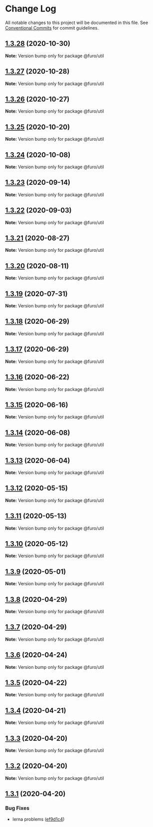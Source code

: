 # Change Log

All notable changes to this project will be documented in this file.
See [Conventional Commits](https://conventionalcommits.org) for commit guidelines.

## [1.3.28](https://github.com/veith/template-component-package/compare/@furo/util@1.3.27...@furo/util@1.3.28) (2020-10-30)

**Note:** Version bump only for package @furo/util





## [1.3.27](https://github.com/veith/template-component-package/compare/@furo/util@1.3.26...@furo/util@1.3.27) (2020-10-28)

**Note:** Version bump only for package @furo/util





## [1.3.26](https://github.com/veith/template-component-package/compare/@furo/util@1.3.25...@furo/util@1.3.26) (2020-10-27)

**Note:** Version bump only for package @furo/util





## [1.3.25](https://github.com/veith/template-component-package/compare/@furo/util@1.3.24...@furo/util@1.3.25) (2020-10-20)

**Note:** Version bump only for package @furo/util





## [1.3.24](https://github.com/veith/template-component-package/compare/@furo/util@1.3.23...@furo/util@1.3.24) (2020-10-08)

**Note:** Version bump only for package @furo/util





## [1.3.23](https://github.com/veith/template-component-package/compare/@furo/util@1.3.22...@furo/util@1.3.23) (2020-09-14)

**Note:** Version bump only for package @furo/util





## [1.3.22](https://github.com/veith/template-component-package/compare/@furo/util@1.3.21...@furo/util@1.3.22) (2020-09-03)

**Note:** Version bump only for package @furo/util





## [1.3.21](https://github.com/veith/template-component-package/compare/@furo/util@1.3.20...@furo/util@1.3.21) (2020-08-27)

**Note:** Version bump only for package @furo/util





## [1.3.20](https://github.com/veith/template-component-package/compare/@furo/util@1.3.19...@furo/util@1.3.20) (2020-08-11)

**Note:** Version bump only for package @furo/util





## [1.3.19](https://github.com/veith/template-component-package/compare/@furo/util@1.3.18...@furo/util@1.3.19) (2020-07-31)

**Note:** Version bump only for package @furo/util





## [1.3.18](https://github.com/veith/template-component-package/compare/@furo/util@1.3.17...@furo/util@1.3.18) (2020-06-29)

**Note:** Version bump only for package @furo/util





## [1.3.17](https://github.com/veith/template-component-package/compare/@furo/util@1.3.16...@furo/util@1.3.17) (2020-06-29)

**Note:** Version bump only for package @furo/util





## [1.3.16](https://github.com/veith/template-component-package/compare/@furo/util@1.3.15...@furo/util@1.3.16) (2020-06-22)

**Note:** Version bump only for package @furo/util





## [1.3.15](https://github.com/veith/template-component-package/compare/@furo/util@1.3.14...@furo/util@1.3.15) (2020-06-16)

**Note:** Version bump only for package @furo/util





## [1.3.14](https://github.com/veith/template-component-package/compare/@furo/util@1.3.13...@furo/util@1.3.14) (2020-06-08)

**Note:** Version bump only for package @furo/util





## [1.3.13](https://github.com/veith/template-component-package/compare/@furo/util@1.3.12...@furo/util@1.3.13) (2020-06-04)

**Note:** Version bump only for package @furo/util





## [1.3.12](https://github.com/veith/template-component-package/compare/@furo/util@1.3.11...@furo/util@1.3.12) (2020-05-15)

**Note:** Version bump only for package @furo/util





## [1.3.11](https://github.com/veith/template-component-package/compare/@furo/util@1.3.10...@furo/util@1.3.11) (2020-05-13)

**Note:** Version bump only for package @furo/util





## [1.3.10](https://github.com/veith/template-component-package/compare/@furo/util@1.3.9...@furo/util@1.3.10) (2020-05-12)

**Note:** Version bump only for package @furo/util





## [1.3.9](https://github.com/veith/template-component-package/compare/@furo/util@1.3.8...@furo/util@1.3.9) (2020-05-01)

**Note:** Version bump only for package @furo/util





## [1.3.8](https://github.com/veith/template-component-package/compare/@furo/util@1.3.7...@furo/util@1.3.8) (2020-04-29)

**Note:** Version bump only for package @furo/util





## [1.3.7](https://github.com/veith/template-component-package/compare/@furo/util@1.3.6...@furo/util@1.3.7) (2020-04-29)

**Note:** Version bump only for package @furo/util





## [1.3.6](https://github.com/veith/template-component-package/compare/@furo/util@1.3.5...@furo/util@1.3.6) (2020-04-24)

**Note:** Version bump only for package @furo/util





## [1.3.5](https://github.com/veith/template-component-package/compare/@furo/util@1.3.4...@furo/util@1.3.5) (2020-04-22)

**Note:** Version bump only for package @furo/util





## [1.3.4](https://github.com/veith/template-component-package/compare/@furo/util@1.3.3...@furo/util@1.3.4) (2020-04-21)

**Note:** Version bump only for package @furo/util





## [1.3.3](https://github.com/veith/template-component-package/compare/@furo/util@1.3.2...@furo/util@1.3.3) (2020-04-20)

**Note:** Version bump only for package @furo/util





## [1.3.2](https://github.com/veith/template-component-package/compare/@furo/util@1.3.1...@furo/util@1.3.2) (2020-04-20)

**Note:** Version bump only for package @furo/util





## [1.3.1](https://github.com/veith/template-component-package/compare/@furo/util@1.3.0...@furo/util@1.3.1) (2020-04-20)


### Bug Fixes

* lerna problems ([ef9d1c4](https://github.com/veith/template-component-package/commit/ef9d1c405fbf55664ef05e6f12a1e7eecfc53759))
